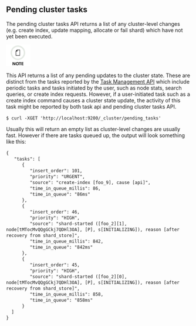 ## Pending cluster tasks

The pending cluster tasks API returns a list of any cluster-level changes (e.g. create index, update mapping, allocate or fail shard) which have not yet been executed.

![Note](images/icons/note.png)

This API returns a list of any pending updates to the cluster state. These are distinct from the tasks reported by the [Task Management API](tasks.html) which include periodic tasks and tasks initiated by the user, such as node stats, search queries, or create index requests. However, if a user-initiated task such as a create index command causes a cluster state update, the activity of this task might be reported by both task api and pending cluster tasks API.
    
    
    $ curl -XGET 'http://localhost:9200/_cluster/pending_tasks'

Usually this will return an empty list as cluster-level changes are usually fast. However if there are tasks queued up, the output will look something like this:
    
    
    {
       "tasks": [
          {
             "insert_order": 101,
             "priority": "URGENT",
             "source": "create-index [foo_9], cause [api]",
             "time_in_queue_millis": 86,
             "time_in_queue": "86ms"
          },
          {
             "insert_order": 46,
             "priority": "HIGH",
             "source": "shard-started ([foo_2][1], node[tMTocMvQQgGCkj7QDHl3OA], [P], s[INITIALIZING]), reason [after recovery from shard_store]",
             "time_in_queue_millis": 842,
             "time_in_queue": "842ms"
          },
          {
             "insert_order": 45,
             "priority": "HIGH",
             "source": "shard-started ([foo_2][0], node[tMTocMvQQgGCkj7QDHl3OA], [P], s[INITIALIZING]), reason [after recovery from shard_store]",
             "time_in_queue_millis": 858,
             "time_in_queue": "858ms"
          }
      ]
    }
